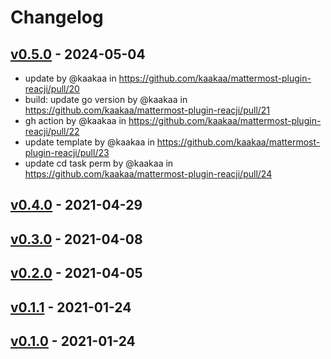 # Changelog

## [v0.5.0](https://github.com/kaakaa/mattermost-plugin-reacji/compare/v0.4.0...v0.5.0) - 2024-05-04
- update by @kaakaa in https://github.com/kaakaa/mattermost-plugin-reacji/pull/20
- build: update go version by @kaakaa in https://github.com/kaakaa/mattermost-plugin-reacji/pull/21
- gh action by @kaakaa in https://github.com/kaakaa/mattermost-plugin-reacji/pull/22
- update template by @kaakaa in https://github.com/kaakaa/mattermost-plugin-reacji/pull/23
- update cd task perm by @kaakaa in https://github.com/kaakaa/mattermost-plugin-reacji/pull/24

## [v0.4.0](https://github.com/kaakaa/mattermost-plugin-reacji/compare/v0.5.0...v0.4.0) - 2021-04-29

## [v0.3.0](https://github.com/kaakaa/mattermost-plugin-reacji/compare/v0.5.0...v0.3.0) - 2021-04-08

## [v0.2.0](https://github.com/kaakaa/mattermost-plugin-reacji/compare/v0.5.0...v0.2.0) - 2021-04-05

## [v0.1.1](https://github.com/kaakaa/mattermost-plugin-reacji/compare/v0.5.0...v0.1.1) - 2021-01-24

## [v0.1.0](https://github.com/kaakaa/mattermost-plugin-reacji/compare/v0.5.0...v0.1.0) - 2021-01-24

